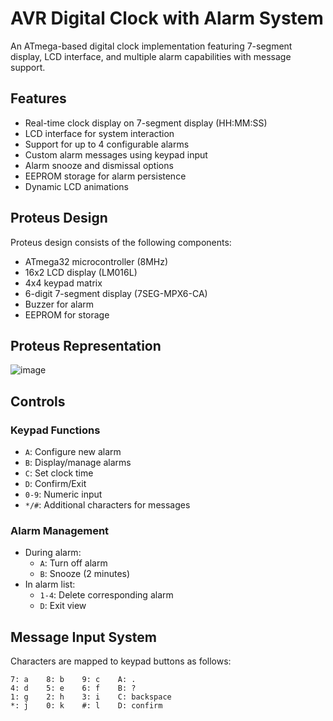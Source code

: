 # AVR Digital Clock with Alarm System

An ATmega-based digital clock implementation featuring 7-segment display, LCD interface, and multiple alarm capabilities with message support.

## Features

- Real-time clock display on 7-segment display (HH:MM:SS)
- LCD interface for system interaction
- Support for up to 4 configurable alarms
- Custom alarm messages using keypad input
- Alarm snooze and dismissal options
- EEPROM storage for alarm persistence
- Dynamic LCD animations

## Proteus Design

Proteus design consists of the following components:

- ATmega32 microcontroller (8MHz)
- 16x2 LCD display (LM016L)
- 4x4 keypad matrix
- 6-digit 7-segment display (7SEG-MPX6-CA)
- Buzzer for alarm
- EEPROM for storage

## Proteus Representation

![image](https://github.com/user-attachments/assets/8f3dd850-c3f5-467a-b780-abfd27f9a6f5)

## Controls

### Keypad Functions
- `A`: Configure new alarm
- `B`: Display/manage alarms
- `C`: Set clock time
- `D`: Confirm/Exit
- `0-9`: Numeric input
- `*/#`: Additional characters for messages

### Alarm Management
- During alarm:
  - `A`: Turn off alarm
  - `B`: Snooze (2 minutes)
- In alarm list:
  - `1-4`: Delete corresponding alarm
  - `D`: Exit view

## Message Input System
Characters are mapped to keypad buttons as follows:
```
7: a    8: b    9: c    A: .
4: d    5: e    6: f    B: ?
1: g    2: h    3: i    C: backspace
*: j    0: k    #: l    D: confirm
```
